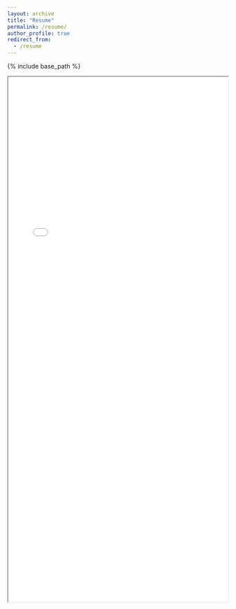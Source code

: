 ```yaml
---
layout: archive
title: "Resume"
permalink: /resume/
author_profile: true
redirect_from:
  - /resume
---
```


{% include base_path %}
<iframe src="/files/Resume_Anh_Vuong_101623.pdf" width="100%" height="1200px"> </iframe>
